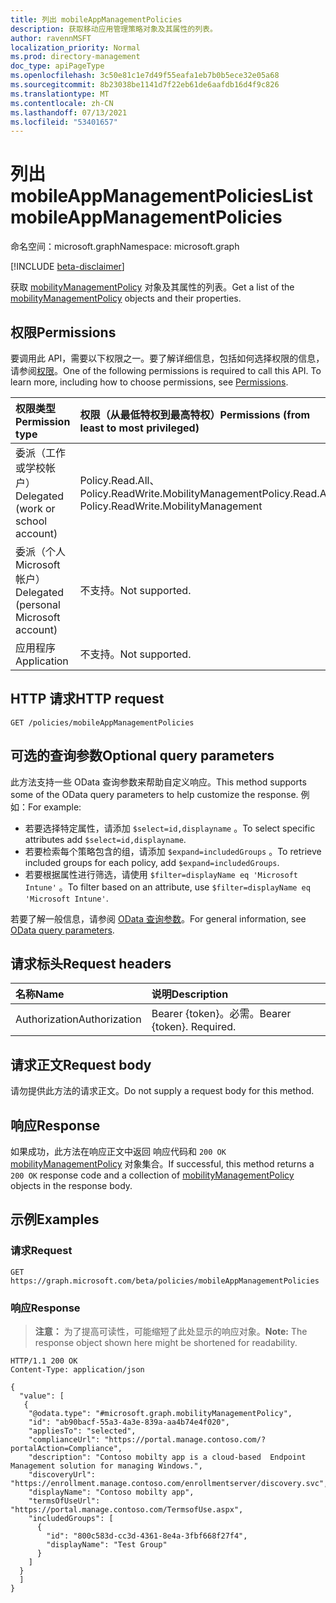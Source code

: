```yaml
---
title: 列出 mobileAppManagementPolicies
description: 获取移动应用管理策略对象及其属性的列表。
author: ravennMSFT
localization_priority: Normal
ms.prod: directory-management
doc_type: apiPageType
ms.openlocfilehash: 3c50e81c1e7d49f55eafa1eb7b0b5ece32e05a68
ms.sourcegitcommit: 8b23038be1141d7f22eb61de6aafdb16d4f9c826
ms.translationtype: MT
ms.contentlocale: zh-CN
ms.lasthandoff: 07/13/2021
ms.locfileid: "53401657"
---
```

# <a name="list-mobileappmanagementpolicies"></a><span data-ttu-id="33cf3-103">列出 mobileAppManagementPolicies</span><span class="sxs-lookup"><span data-stu-id="33cf3-103">List mobileAppManagementPolicies</span></span>

<span data-ttu-id="33cf3-104">命名空间：microsoft.graph</span><span class="sxs-lookup"><span data-stu-id="33cf3-104">Namespace: microsoft.graph</span></span>

[!INCLUDE [beta-disclaimer](../../includes/beta-disclaimer.md)]

<span data-ttu-id="33cf3-105">获取 [mobilityManagementPolicy](../resources/mobilitymanagementpolicy.md) 对象及其属性的列表。</span><span class="sxs-lookup"><span data-stu-id="33cf3-105">Get a list of the [mobilityManagementPolicy](../resources/mobilitymanagementpolicy.md) objects and their properties.</span></span>

## <a name="permissions"></a><span data-ttu-id="33cf3-106">权限</span><span class="sxs-lookup"><span data-stu-id="33cf3-106">Permissions</span></span>

<span data-ttu-id="33cf3-p101">要调用此 API，需要以下权限之一。要了解详细信息，包括如何选择权限的信息，请参阅[权限](/graph/permissions-reference)。</span><span class="sxs-lookup"><span data-stu-id="33cf3-p101">One of the following permissions is required to call this API. To learn more, including how to choose permissions, see [Permissions](/graph/permissions-reference).</span></span>

|<span data-ttu-id="33cf3-109">权限类型</span><span class="sxs-lookup"><span data-stu-id="33cf3-109">Permission type</span></span>|<span data-ttu-id="33cf3-110">权限（从最低特权到最高特权）</span><span class="sxs-lookup"><span data-stu-id="33cf3-110">Permissions (from least to most privileged)</span></span>|
|:---|:---|
|<span data-ttu-id="33cf3-111">委派（工作或学校帐户）</span><span class="sxs-lookup"><span data-stu-id="33cf3-111">Delegated (work or school account)</span></span>|<span data-ttu-id="33cf3-112">Policy.Read.All、Policy.ReadWrite.MobilityManagement</span><span class="sxs-lookup"><span data-stu-id="33cf3-112">Policy.Read.All, Policy.ReadWrite.MobilityManagement</span></span>|
|<span data-ttu-id="33cf3-113">委派（个人 Microsoft 帐户）</span><span class="sxs-lookup"><span data-stu-id="33cf3-113">Delegated (personal Microsoft account)</span></span> | <span data-ttu-id="33cf3-114">不支持。</span><span class="sxs-lookup"><span data-stu-id="33cf3-114">Not supported.</span></span>|
|<span data-ttu-id="33cf3-115">应用程序</span><span class="sxs-lookup"><span data-stu-id="33cf3-115">Application</span></span> | <span data-ttu-id="33cf3-116">不支持。</span><span class="sxs-lookup"><span data-stu-id="33cf3-116">Not supported.</span></span>|

## <a name="http-request"></a><span data-ttu-id="33cf3-117">HTTP 请求</span><span class="sxs-lookup"><span data-stu-id="33cf3-117">HTTP request</span></span>

<!-- {
  "blockType": "ignored"
}
-->

``` http
GET /policies/mobileAppManagementPolicies
```

## <a name="optional-query-parameters"></a><span data-ttu-id="33cf3-118">可选的查询参数</span><span class="sxs-lookup"><span data-stu-id="33cf3-118">Optional query parameters</span></span>

<span data-ttu-id="33cf3-119">此方法支持一些 OData 查询参数来帮助自定义响应。</span><span class="sxs-lookup"><span data-stu-id="33cf3-119">This method supports some of the OData query parameters to help customize the response.</span></span> <span data-ttu-id="33cf3-120">例如：</span><span class="sxs-lookup"><span data-stu-id="33cf3-120">For example:</span></span>

- <span data-ttu-id="33cf3-121">若要选择特定属性，请添加 `$select=id,displayname` 。</span><span class="sxs-lookup"><span data-stu-id="33cf3-121">To select specific attributes add `$select=id,displayname`.</span></span>
- <span data-ttu-id="33cf3-122">若要检索每个策略包含的组，请添加 `$expand=includedGroups` 。</span><span class="sxs-lookup"><span data-stu-id="33cf3-122">To retrieve included groups for each policy, add `$expand=includedGroups`.</span></span>
- <span data-ttu-id="33cf3-123">若要根据属性进行筛选，请使用 `$filter=displayName eq 'Microsoft Intune'` 。</span><span class="sxs-lookup"><span data-stu-id="33cf3-123">To filter based on an attribute, use `$filter=displayName eq 'Microsoft Intune'`.</span></span>

<span data-ttu-id="33cf3-124">若要了解一般信息，请参阅 [OData 查询参数](/graph/query-parameters)。</span><span class="sxs-lookup"><span data-stu-id="33cf3-124">For general information, see [OData query parameters](/graph/query-parameters).</span></span>

## <a name="request-headers"></a><span data-ttu-id="33cf3-125">请求标头</span><span class="sxs-lookup"><span data-stu-id="33cf3-125">Request headers</span></span>

|<span data-ttu-id="33cf3-126">名称</span><span class="sxs-lookup"><span data-stu-id="33cf3-126">Name</span></span>|<span data-ttu-id="33cf3-127">说明</span><span class="sxs-lookup"><span data-stu-id="33cf3-127">Description</span></span>|
|:---|:---|
|<span data-ttu-id="33cf3-128">Authorization</span><span class="sxs-lookup"><span data-stu-id="33cf3-128">Authorization</span></span>|<span data-ttu-id="33cf3-p103">Bearer {token}。必需。</span><span class="sxs-lookup"><span data-stu-id="33cf3-p103">Bearer {token}. Required.</span></span>|

## <a name="request-body"></a><span data-ttu-id="33cf3-131">请求正文</span><span class="sxs-lookup"><span data-stu-id="33cf3-131">Request body</span></span>

<span data-ttu-id="33cf3-132">请勿提供此方法的请求正文。</span><span class="sxs-lookup"><span data-stu-id="33cf3-132">Do not supply a request body for this method.</span></span>

## <a name="response"></a><span data-ttu-id="33cf3-133">响应</span><span class="sxs-lookup"><span data-stu-id="33cf3-133">Response</span></span>

<span data-ttu-id="33cf3-134">如果成功，此方法在响应正文中返回 响应代码和 `200 OK` [mobilityManagementPolicy](../resources/mobilitymanagementpolicy.md) 对象集合。</span><span class="sxs-lookup"><span data-stu-id="33cf3-134">If successful, this method returns a `200 OK` response code and a collection of [mobilityManagementPolicy](../resources/mobilitymanagementpolicy.md) objects in the response body.</span></span>

## <a name="examples"></a><span data-ttu-id="33cf3-135">示例</span><span class="sxs-lookup"><span data-stu-id="33cf3-135">Examples</span></span>

### <a name="request"></a><span data-ttu-id="33cf3-136">请求</span><span class="sxs-lookup"><span data-stu-id="33cf3-136">Request</span></span>

<!-- {
  "blockType": "request",
  "name": "list_mobilitymanagementpolicy"
}
-->

``` http
GET https://graph.microsoft.com/beta/policies/mobileAppManagementPolicies
```

### <a name="response"></a><span data-ttu-id="33cf3-137">响应</span><span class="sxs-lookup"><span data-stu-id="33cf3-137">Response</span></span>

><span data-ttu-id="33cf3-138">**注意：** 为了提高可读性，可能缩短了此处显示的响应对象。</span><span class="sxs-lookup"><span data-stu-id="33cf3-138">**Note:** The response object shown here might be shortened for readability.</span></span>
<!-- {
  "blockType": "response",
  "truncated": true,
  "@odata.type": "microsoft.graph.mobilityManagementPolicy"
}
-->

``` http
HTTP/1.1 200 OK
Content-Type: application/json

{
  "value": [
   {
    "@odata.type": "#microsoft.graph.mobilityManagementPolicy",
    "id": "ab90bacf-55a3-4a3e-839a-aa4b74e4f020",
    "appliesTo": "selected",
    "complianceUrl": "https://portal.manage.contoso.com/?portalAction=Compliance",
    "description": "Contoso mobilty app is a cloud-based  Endpoint Management solution for managing Windows.",
    "discoveryUrl": "https://enrollment.manage.contoso.com/enrollmentserver/discovery.svc",
    "displayName": "Contoso mobilty app",
    "termsOfUseUrl": "https://portal.manage.contoso.com/TermsofUse.aspx",
    "includedGroups": [
      {
        "id": "800c583d-cc3d-4361-8e4a-3fbf668f27f4",
        "displayName": "Test Group"
      }
    ]
  }
  ]
}
```

<!-- uuid: 5c98f801-d1c4-44eb-ac11-f72b6754deda
2020-03-23T22:34:45.203Z -->
<!-- {
  "type": "#page.annotation",
  "description": "List mobileAppManagementPolicies",
  "keywords": "",
  "section": "documentation",
  "tocPath": ""
}-->
